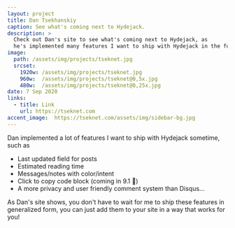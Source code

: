 ```yaml
---
layout: project
title: Dan Tsekhanskiy
caption: See what's coming next to Hydejack.
description: >
  Check out Dan's site to see what's coming next to Hydejack, as
  he's implemented many features I want to ship with Hydejack in the future.
image: 
  path: /assets/img/projects/tseknet.jpg
  srcset:
    1920w: /assets/img/projects/tseknet.jpg
    960w:  /assets/img/projects/tseknet@0,5x.jpg
    480w:  /assets/img/projects/tseknet@0,25x.jpg
date: 7 Sep 2020
links:
  - title: Link
    url: https://tseknet.com
accent_image:  https://tseknet.com/assets/img/sidebar-bg.jpg
---
```


Dan implemented a lot of features I want to ship with Hydejack sometime, such as

- Last updated field for posts
- Estimated reading time
- Messages/notes with color/intent
- Click to copy code block (coming in 9.1 🤞)
- A more privacy and user friendly comment system than Disqus...

As Dan's site shows, you don't have to wait for me to ship these features in generalized form, you can just add them to your site in a way that works for you!
